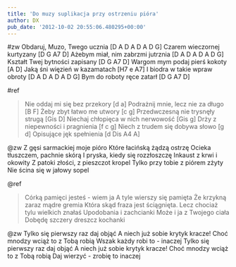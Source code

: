 ```yaml
---
title: 'Do muzy suplikacja przy ostrzeniu pióra'
author: DX
pub_date: '2012-10-02 20:55:06.480295+00:00'
---
```


#zw
Obdaruj, Muzo, Twego ucznia [D A D A D A D G]
Czarem wieczornej kurtyzany [D G A7 D]
Ażebym miał, nim zabrzmi jutrznia [D A D A D A D G]
Kształt Twej bytności zapisany [D G A7 D]
Wargom mym podaj pierś kokoty [A D]
Jaką śni więzień w kazamatach [H7 e A7]
I biodra w takie wpraw obroty [D A D A D A D G]
Bym do roboty ręce zatarł [D G A7 D]

#ref
>Nie oddaj mi się bez przekory [d a]
>Podrażnij mnie, lecz nie za długo [B F]
>Żeby zbyt łatwo me utwory [c g]
>Przedwczesną nie trysnęły strugą [Gis D]
>Niechaj chłopięca w nich nerwowość [Gis g]
>Drży z niepewności i pragnienia [f c g]
>Niech z trudem się dobywa słowo [g d]
>Opisujące jęk spełnienia [d Dis A4 A]

@zw
Z gęsi sarmackiej moje pióro
Które łacińską żądzą ostrzę
Ocieka tłuszczem, pachnie skórą
I pryska, kiedy się rozzłoszczę
Inkaust z krwi i okowity
Z patoki złości, z pieszczot kropel
Tylko przy tobie z piórem zżyty
Nie ścina się w jałowy sopel

@ref
>Córką pamięci jesteś - wiem ja
>A tyle wierszy się pamięta
>Że krzykną zaraz mądre gremia
>Która skąd fraza jest ściągnięta.
>Lecz chociaż tylu wielkich znałaś
>Upodobania i zachcianki
>Może i ja z Twojego ciała
>Dobędę szczery dreszcz kochanki

@zw
Tylko się pierwszy raz daj objąć
A niech już sobie krytyk kracze!
Choć mnodzy wciąż to z Tobą robią
Wszak każdy robi to - inaczej
Tylko się pierwszy raz daj objąć
A niech już sobie krytyk kracze!
Choć mnodzy wciąż to z Tobą robią
Daj wierzyć - zrobię to inaczej